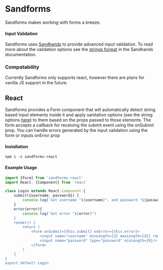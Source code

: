 # Sandforms
Sandforms makes working with forms a breeze.

#### Input Validation
Sandforms uses [Sandhands](https://github.com/L1lith/Sandhands) to provide advanced input validation. To read more about the validation options see the [strings format](https://l1lith.github.io/Sandhands/format) in the Sandhands documentation.

### Compatability
Currently Sandforms only supports react, however there are plans for vanilla JS support in the future.

## React
Sandforms provides a Form component that will automatically detect string based input elements inside it and apply sanitation options (see the string options [here](https://l1lith.github.io/Sandhands/format)) to them based on the props passed to those elements. The form accepts a callback for receiving the submit event using the onSubmit prop. You can handle errors generated by the input validation using the form or inputs onError prop

#### Installation
```
npm i -s sandforms-react
```

#### Example Usage
```js
import {Form} from 'sandforms-react'
import React, {Component} from 'react`

class Login extends React.Component {
	submit({username, password}) {
    	console.log(`Got username "${username}", and password "${password}".`)
    }
    error(error){
    	console.log(`Got error "${error}")
    }
	render() {
    	return (
        	<Form onSubmit={this.submit} onError={this.error}>
        		<input name="username" minLength={3} maxLength={25} regex={/^[a-zA_Z0-9]+$/}/>
                <input name="password" type="password" minLength={8}/>
        	</Form>
        )
    }
}
export default Login
```
